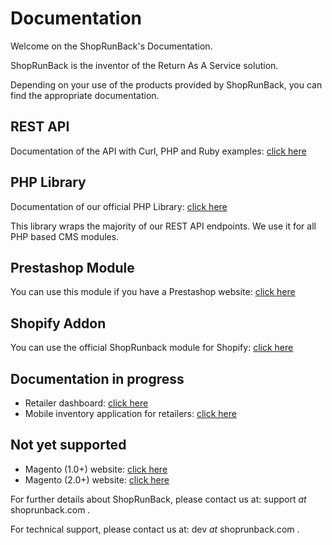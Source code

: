 # Documentation

Welcome on the ShopRunBack's Documentation.

ShopRunBack is the inventor of the Return As A Service solution.

Depending on your use of the products provided by ShopRunBack, you can find the appropriate documentation.

## REST API

Documentation of the API with Curl, PHP and Ruby examples: [click here](/api.html)

## PHP Library

Documentation of our official PHP Library: [click here](/php.html)

This library wraps the majority of our REST API endpoints.
We use it for all PHP based CMS modules.

## Prestashop Module

You can use this module if you have a Prestashop website: [click here](/prestashop.html)

## Shopify Addon

You can use the official ShopRunback module for Shopify: [click here](/shopify.html)

## Documentation in progress

* Retailer dashboard: [click here](/dashboard.html)
* Mobile inventory application for retailers: [click here](/inventory.html)

## Not yet supported

* Magento (1.0+) website: [click here](/magento1.html)
* Magento (2.0+) website: [click here](/magento2.html)


For further details about ShopRunBack, please contact us at: support _at_ shoprunback.com .

For technical support, please contact us at: dev _at_ shoprunback.com .